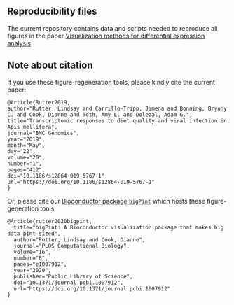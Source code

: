 __Reproducibility files__
---

The current repository contains data and scripts needed to reproduce all figures in the paper [Visualization methods for differential expression analysis](https://doi.org/10.1186/s12859-019-2968-1).

__Note about citation__
---

If you use these figure-regeneration tools, please kindly cite the current paper:

```
@Article{Rutter2019,
author="Rutter, Lindsay and Carrillo-Tripp, Jimena and Bonning, Bryony C. and Cook, Dianne and Toth, Amy L. and Dolezal, Adam G.",
title="Transcriptomic responses to diet quality and viral infection in Apis mellifera",
journal="BMC Genomics",
year="2019",
month="May",
day="22",
volume="20",
number="1",
pages="412",
doi="10.1186/s12864-019-5767-1",
url="https://doi.org/10.1186/s12864-019-5767-1"
}
```

Or, please cite our [Bioconductor package `bigPint`](https://github.com/lindsayrutter/bigPint) which hosts these figure-generation tools:

```
@Article{rutter2020bigpint,
  title="bigPint: A Bioconductor visualization package that makes big data pint-sized",
  author="Rutter, Lindsay and Cook, Dianne",
  journal="PLOS Computational Biology",
  volume="16",
  number="6",
  pages="e1007912",
  year="2020",
  publisher="Public Library of Science",
  doi="10.1371/journal.pcbi.1007912",
  url="https://doi.org/10.1371/journal.pcbi.1007912"
}
```
